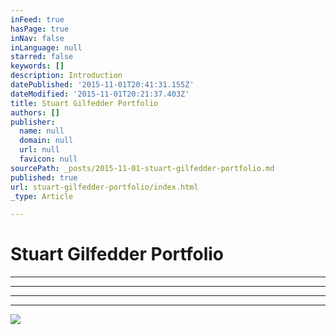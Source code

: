 ```yaml
---
inFeed: true
hasPage: true
inNav: false
inLanguage: null
starred: false
keywords: []
description: Introduction
datePublished: '2015-11-01T20:41:31.155Z'
dateModified: '2015-11-01T20:21:37.403Z'
title: Stuart Gilfedder Portfolio
authors: []
publisher:
  name: null
  domain: null
  url: null
  favicon: null
sourcePath: _posts/2015-11-01-stuart-gilfedder-portfolio.md
published: true
url: stuart-gilfedder-portfolio/index.html
_type: Article

---
```

# 

# **Stuart Gilfedder Portfolio**

****

****

****

****
![](https://the-grid-user-content.s3-us-west-2.amazonaws.com/f507f6c9-8d5f-432f-aeba-e115b8805173.jpg)